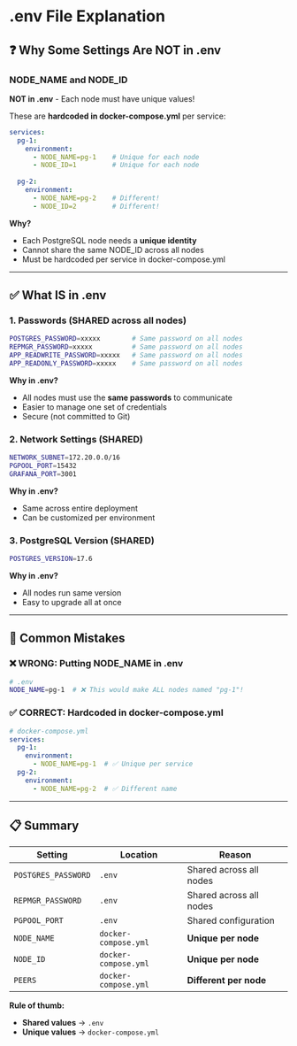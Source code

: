 # .env File Explanation

## ❓ Why Some Settings Are NOT in .env

### NODE_NAME and NODE_ID
**NOT in .env** - Each node must have unique values!

These are **hardcoded in docker-compose.yml** per service:

```yaml
services:
  pg-1:
    environment:
      - NODE_NAME=pg-1    # Unique for each node
      - NODE_ID=1         # Unique for each node
      
  pg-2:
    environment:
      - NODE_NAME=pg-2    # Different!
      - NODE_ID=2         # Different!
```

**Why?** 
- Each PostgreSQL node needs a **unique identity**
- Cannot share the same NODE_ID across all nodes
- Must be hardcoded per service in docker-compose.yml

---

## ✅ What IS in .env

### 1. Passwords (SHARED across all nodes)
```bash
POSTGRES_PASSWORD=xxxxx        # Same password on all nodes
REPMGR_PASSWORD=xxxxx          # Same password on all nodes
APP_READWRITE_PASSWORD=xxxxx   # Same password on all nodes
APP_READONLY_PASSWORD=xxxxx    # Same password on all nodes
```

**Why in .env?**
- All nodes must use the **same passwords** to communicate
- Easier to manage one set of credentials
- Secure (not committed to Git)

### 2. Network Settings (SHARED)
```bash
NETWORK_SUBNET=172.20.0.0/16
PGPOOL_PORT=15432
GRAFANA_PORT=3001
```

**Why in .env?**
- Same across entire deployment
- Can be customized per environment

### 3. PostgreSQL Version (SHARED)
```bash
POSTGRES_VERSION=17.6
```

**Why in .env?**
- All nodes run same version
- Easy to upgrade all at once

---

## 🚫 Common Mistakes

### ❌ WRONG: Putting NODE_NAME in .env
```bash
# .env
NODE_NAME=pg-1  # ❌ This would make ALL nodes named "pg-1"!
```

### ✅ CORRECT: Hardcoded in docker-compose.yml
```yaml
# docker-compose.yml
services:
  pg-1:
    environment:
      - NODE_NAME=pg-1  # ✅ Unique per service
  pg-2:
    environment:
      - NODE_NAME=pg-2  # ✅ Different name
```

---

## 📋 Summary

| Setting | Location | Reason |
|---------|----------|--------|
| `POSTGRES_PASSWORD` | `.env` | Shared across all nodes |
| `REPMGR_PASSWORD` | `.env` | Shared across all nodes |
| `PGPOOL_PORT` | `.env` | Shared configuration |
| `NODE_NAME` | `docker-compose.yml` | **Unique per node** |
| `NODE_ID` | `docker-compose.yml` | **Unique per node** |
| `PEERS` | `docker-compose.yml` | **Different per node** |

**Rule of thumb:**
- **Shared values** → `.env`
- **Unique values** → `docker-compose.yml`

